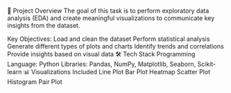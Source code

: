 🚀 Project Overview
The goal of this task is to perform exploratory data analysis (EDA) and create meaningful visualizations to communicate key insights from the dataset.

Key Objectives:
Load and clean the dataset
Perform statistical analysis
Generate different types of plots and charts
Identify trends and correlations
Provide insights based on visual data
🛠️ Tech Stack
Programming Language: Python
Libraries: Pandas, NumPy, Matplotlib, Seaborn, Scikit-learn
📊 Visualizations Included
Line Plot
Bar Plot
Heatmap
Scatter Plot
Histogram
Pair Plot
